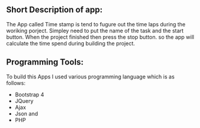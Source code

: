 ## Short Description of app:

The App called Time stamp is tend to fugure out the time laps during the woriking porject. Simpley need to put the name of the task and the start button. When the project finished then press the stop button. so the app will calculate the time spend during building the project. 


## Programming Tools:
To build this Apps I used various programming language which is as follows:
  * Bootstrap 4 
  * JQuery 
  * Ajax 
  * Json and 
  * PHP